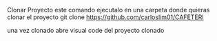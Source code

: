 Clonar Proyecto
este comando ejecutalo en una carpeta donde quieras clonar el proyecto
git clone https://github.com/carloslim01/CAFETERI

una vez clonado abre visual code del proyecto clonado
